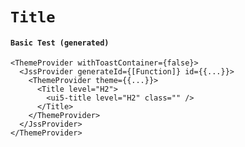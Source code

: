 # `Title`

#### `Basic Test (generated)`

```
<ThemeProvider withToastContainer={false}>
  <JssProvider generateId={[Function]} id={{...}}>
    <ThemeProvider theme={{...}}>
      <Title level="H2">
        <ui5-title level="H2" class="" />
      </Title>
    </ThemeProvider>
  </JssProvider>
</ThemeProvider>
```


